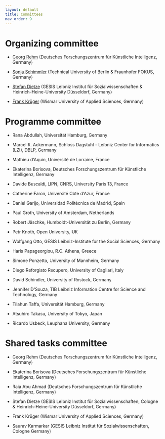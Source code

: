 ```yaml
---
layout: default
title: Committees
nav_order: 9
---
```


# Organizing committee

* [Georg Rehm](http://georg-re.hm) (Deutsches Forschungszentrum für Künstliche Intelligenz, Germany)

* [Sonja Schimmler](https://sites.google.com/view/sonjaschimmler/biography) (Technical University of Berlin & Fraunhofer FOKUS, Germany)

* [Stefan Dietze](http://stefandietze.net) (GESIS Leibniz Institut für Sozialwissenschaften & Heinrich-Heine-University Düsseldorf, Germany)

* [Frank Krüger](https://fiw.hs-wismar.de/bereiche/eui/personen-gremien/prof-dr-ing-frank-krueger/) (Wismar University of Applied Sciences, Germany)

# Programme committee

* Rana Abdullah, Universität Hamburg, Germany

* Marcel R. Ackermann, Schloss Dagstuhl - Leibniz Center for Informatics (LZI), DBLP, Germany

* Mathieu d'Aquin, Université de Lorraine, France 

* Ekaterina Borisova, Deutsches Forschungszentrum für Künstliche Intelligenz, Germany

* Davide Buscaldi, LIPN, CNRS, University Paris 13, France

* Catherine Faron, Université Côte d'Azur, France

* Daniel Garijo, Universidad Politécnica de Madrid, Spain

* Paul Groth, University of Amsterdam, Netherlands

* Robert Jäschke, Humboldt-Universität zu Berlin, Germany

* Petr Knoth, Open University, UK

* Wolfgang Otto, GESIS Leibniz-Institute for the Social Sciences, Germany
  
* Haris Papageorgiou, R.C. Athena, Greece

* Simone Ponzetto, University of Mannheim, Germany 

* Diego Reforgiato Recupero, University of Cagliari, Italy

* David Schindler, University of Rostock, Germany

* Jennifer D'Souza, TIB Leibniz Information Centre for Science and Technology, Germany
  
* Tilahun Taffa, Universität Hamburg, Germany

* Atsuhiro Takasu, University of Tokyo, Japan 

* Ricardo Usbeck, Leuphana University, Germany

  

# Shared tasks committee

* Georg Rehm (Deutsches Forschungszentrum für Künstliche Intelligenz, Germany)
  
* Ekaterina Borisova (Deutsches Forschungszentrum für Künstliche Intelligenz, Germany)
  
* Raia Abu Ahmad (Deutsches Forschungszentrum für Künstliche Intelligenz, Germany)

* Stefan Dietze (GESIS Leibniz Institut für Sozialwissenschaften, Cologne & Heinrich-Heine-University Düsseldorf, Germany)

* Frank Krüger (Wismar University of Applied Sciences, Germany)

* Saurav Karmarkar (GESIS Leibniz Institut für Sozialwissenschaften, Cologne Germany)
